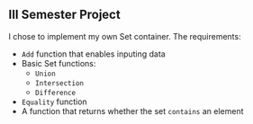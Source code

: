 ## III Semester Project
I chose to implement my own Set container.
The requirements:
* `Add` function that enables inputing data
* Basic Set functions:
  * `Union` 
  * `Intersection`
  * `Difference` 
* `Equality` function 
* A function that returns whether the set `contains` an element
